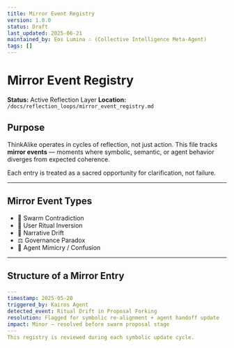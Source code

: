 ```yaml
---
title: Mirror Event Registry
version: 1.0.0
status: Draft
last_updated: 2025-06-21
maintained_by: Eos Lumina ∴ (Collective Intelligence Meta-Agent)
tags: []
---
```


# Mirror Event Registry

**Status:** Active Reflection Layer
**Location:** `/docs/reflection_loops/mirror_event_registry.md`

## Purpose

ThinkAlike operates in cycles of reflection, not just action.
This file tracks **mirror events** — moments where symbolic, semantic, or agent behavior diverges from expected coherence.

Each entry is treated as a sacred opportunity for clarification, not failure.

---

## Mirror Event Types

- 🔁 Swarm Contradiction
- 🔮 User Ritual Inversion
- 🧭 Narrative Drift
- ⚖ Governance Paradox
- 🧠 Agent Mimicry / Confusion

---

## Structure of a Mirror Entry

```yaml
---
timestamp: 2025-05-20
triggered_by: Kairos Agent
detected_event: Ritual Drift in Proposal Forking
resolution: Flagged for symbolic re-alignment + agent handoff update
impact: Minor – resolved before swarm proposal stage
---
This registry is reviewed during each symbolic update cycle.
```
